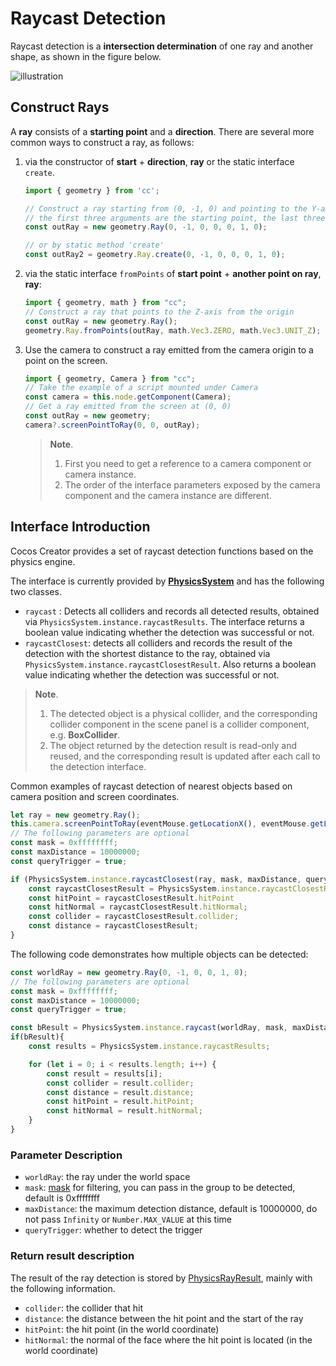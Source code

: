 # Raycast Detection

Raycast detection is a **intersection determination** of one ray and another shape, as shown in the figure below.

![illustration](img/raycast.jpg)

## Construct Rays

A **ray** consists of a **starting point** and a **direction**. There are several more common ways to construct a ray, as follows:

1. via the constructor of **start** + **direction**, **ray** or the static interface `create`.

    ```ts
    import { geometry } from 'cc';

    // Construct a ray starting from (0, -1, 0) and pointing to the Y-axis
    // the first three arguments are the starting point, the last three arguments are the direction
    const outRay = new geometry.Ray(0, -1, 0, 0, 0, 1, 0);

    // or by static method 'create'
    const outRay2 = geometry.Ray.create(0, -1, 0, 0, 0, 1, 0);
    ```

2. via the static interface `fromPoints` of **start point** + **another point on ray**, **ray**:

    ```ts
    import { geometry, math } from "cc";
    // Construct a ray that points to the Z-axis from the origin
    const outRay = new geometry.Ray();
    geometry.Ray.fromPoints(outRay, math.Vec3.ZERO, math.Vec3.UNIT_Z);
    ```

3. Use the camera to construct a ray emitted from the camera origin to a point on the screen.

    ```ts
    import { geometry, Camera } from "cc";
    // Take the example of a script mounted under Camera
    const camera = this.node.getComponent(Camera);
    // Get a ray emitted from the screen at (0, 0)
    const outRay = new geometry;
    camera?.screenPointToRay(0, 0, outRay);
    ```

    > **Note**.
    > 1. First you need to get a reference to a camera component or camera instance.
    > 2. The order of the interface parameters exposed by the camera component and the camera instance are different.

## Interface Introduction

Cocos Creator provides a set of raycast detection functions based on the physics engine.

The interface is currently provided by [**PhysicsSystem**](__APIDOC__/en/#/docs/3.4/en/physics/classes/physicssystem.html) and has the following two classes.

- `raycast` : Detects all colliders and records all detected results, obtained via `PhysicsSystem.instance.raycastResults`. The interface returns a boolean value indicating whether the detection was successful or not.
- `raycastClosest`: detects all colliders and records the result of the detection with the shortest distance to the ray, obtained via `PhysicsSystem.instance.raycastClosestResult`. Also returns a boolean value indicating whether the detection was successful or not.

> **Note**.
> 1. The detected object is a physical collider, and the corresponding collider component in the scene panel is a collider component, e.g. **BoxCollider**.
> 2. The object returned by the detection result is read-only and reused, and the corresponding result is updated after each call to the detection interface.

Common examples of raycast detection of nearest objects based on camera position and screen coordinates.

```ts
let ray = new geometry.Ray();
this.camera.screenPointToRay(eventMouse.getLocationX(), eventMouse.getLocationY(), ray);
// The following parameters are optional
const mask = 0xffffffff;
const maxDistance = 10000000;
const queryTrigger = true;

if (PhysicsSystem.instance.raycastClosest(ray, mask, maxDistance, queryTrigger)) {
    const raycastClosestResult = PhysicsSystem.instance.raycastClosestResult;
    const hitPoint = raycastClosestResult.hitPoint
    const hitNormal = raycastClosestResult.hitNormal;
    const collider = raycastClosestResult.collider;
    const distance = raycastClosestResult;            
}
```

The following code demonstrates how multiple objects can be detected:

```ts
const worldRay = new geometry.Ray(0, -1, 0, 0, 1, 0);
// The following parameters are optional
const mask = 0xffffffff;
const maxDistance = 10000000;
const queryTrigger = true;

const bResult = PhysicsSystem.instance.raycast(worldRay, mask, maxDistance, queryTrigger);
if(bResult){
    const results = PhysicsSystem.instance.raycastResults;

    for (let i = 0; i < results.length; i++) {
        const result = results[i];
        const collider = result.collider;
        const distance = result.distance;
        const hitPoint = result.hitPoint;
        const hitNormal = result.hitNormal;
    }
}
```

### Parameter Description

- `worldRay`: the ray under the world space
- `mask`: [mask](physics-group-mask.md) for filtering, you can pass in the group to be detected, default is 0xffffffff
- `maxDistance`: the maximum detection distance, default is 10000000, do not pass `Infinity` or `Number.MAX_VALUE` at this time
- `queryTrigger`: whether to detect the trigger

### Return result description

The result of the ray detection is stored by [PhysicsRayResult](__APIDOC__/en/#/docs/3.4/en/physics/classes/physicsrayresult.html), mainly with the following information.

- `collider`: the collider that hit
- `distance`: the distance between the hit point and the start of the ray
- `hitPoint`: the hit point (in the world coordinate)
- `hitNormal`: the normal of the face where the hit point is located (in the world coordinate)

